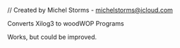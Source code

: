 //  Created by Michel Storms - michelstorms@icloud.com

Converts Xilog3 to woodWOP Programs

Works, but could be improved.
